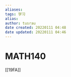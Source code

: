 ```yaml
---
aliases: 
tags: 学习
alias: 
author: tusrau
date created: 20220111 04:48
date updated: 20220111 04:46
---
```


# MATH140

[[19FA]]
